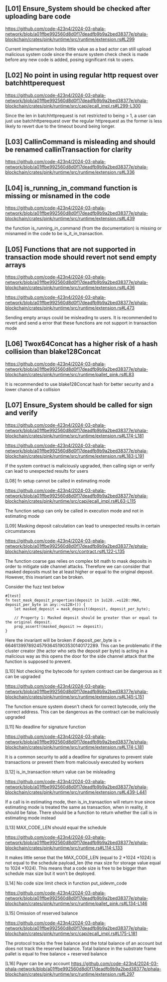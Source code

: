 ## [L01] Ensure_System should be checked after uploading bare code 

https://github.com/code-423n4/2024-03-phala-network/blob/a01ffbe992560d8d0f17deadfb9b9a2bed38377e/phala-blockchain/crates/pink/runtime/src/runtime/extension.rs#L299

Current implementation holds little value as a bad actor can still upload malicious system code since the ensure system check check is made before any new code is added, posing significant risk to users. 



## [L02] No point in using regular http request over batchhttperequest 

https://github.com/code-423n4/2024-03-phala-network/blob/a01ffbe992560d8d0f17deadfb9b9a2bed38377e/phala-blockchain/crates/pink/runtime/src/capi/ecall_impl.rs#L299-L300

Since the len in batchhttprequest is not restricted to being > 1, a user can just use batchhttperequest over the regular httprequest as the former is less likely to revert due to the timeout bound being longer.



## [L03] CallinCommand is misleading and should be renamed callinTransaction for clarity 

https://github.com/code-423n4/2024-03-phala-network/blob/a01ffbe992560d8d0f17deadfb9b9a2bed38377e/phala-blockchain/crates/pink/runtime/src/runtime/extension.rs#L336




## [L04] is_running_in_command function is missing or misnamed in the code 

https://github.com/code-423n4/2024-03-phala-network/blob/a01ffbe992560d8d0f17deadfb9b9a2bed38377e/phala-blockchain/crates/pink/runtime/src/runtime/extension.rs#L439


the function is_running_in_command (from the documentation) is missing or misnamed in the code to be 
is_it_in_transaction.



## [L05] Functions that are not supported in transaction mode should revert not send empty arrays

https://github.com/code-423n4/2024-03-phala-network/blob/a01ffbe992560d8d0f17deadfb9b9a2bed38377e/phala-blockchain/crates/pink/runtime/src/runtime/extension.rs#L436

https://github.com/code-423n4/2024-03-phala-network/blob/a01ffbe992560d8d0f17deadfb9b9a2bed38377e/phala-blockchain/crates/pink/runtime/src/runtime/extension.rs#L473

Sending empty arrays could be misleading to users. It is recommended to revert and send a error that these functions are not support in transaction mode


## [L06] Twox64Concat has a higher risk of a hash collision than blake128Concat 

https://github.com/code-423n4/2024-03-phala-network/blob/a01ffbe992560d8d0f17deadfb9b9a2bed38377e/phala-blockchain/crates/pink/runtime/src/runtime/pallet_pink.rs#L83

It is recommended to use blake128Concat hash for better security and a lower chance of a collision


## [L07] Ensure_System should be called for sign and verify

https://github.com/code-423n4/2024-03-phala-network/blob/a01ffbe992560d8d0f17deadfb9b9a2bed38377e/phala-blockchain/crates/pink/runtime/src/runtime/extension.rs#L174-L181

https://github.com/code-423n4/2024-03-phala-network/blob/a01ffbe992560d8d0f17deadfb9b9a2bed38377e/phala-blockchain/crates/pink/runtime/src/runtime/extension.rs#L183-L191



If the system contract is maliciously upgraded, then calling sign or verify can lead to unexpected results for users 


[L08] fn setup cannot be called in estimating mode 

https://github.com/code-423n4/2024-03-phala-network/blob/a01ffbe992560d8d0f17deadfb9b9a2bed38377e/phala-blockchain/crates/pink/runtime/src/capi/ecall_impl.rs#L63-L115

The function setup can only be called in execution mode and not in estimating mode 





[L09] Masking deposit calculation can lead to unexpected results in certain circumstances 

https://github.com/code-423n4/2024-03-phala-network/blob/a01ffbe992560d8d0f17deadfb9b9a2bed38377e/phala-blockchain/crates/pink/runtime/src/contract.rs#L122-L135

The function coarse gas relies on complex bit math to mask deposits in order to mitigate side channel attacks. Therefore we can consider that masked deposits must be at least higher or equal to the original deposit. However, this invariant can be broken.

Consider the fuzz test below 

```
#[test]
fn test_mask_deposit_properties(deposit in 1u128..=u128::MAX, deposit_per_byte in any::<u128>()) {
    let masked_deposit = mask_deposit(deposit, deposit_per_byte);

    // Property 1: Masked deposit should be greater than or equal to the original deposit.
    prop_assert!(masked_deposit >= deposit);
}

```

Here the invariant will be broken if deposit_per_byte is = 664613997892457936451903530140172289. This can be problematic if the cluster creator (the actor who sets the deposit per byte) is acting in a malicious way as this opens the door for the side channel attack that the function is supposed to prevent. 





[L10] Not checking the bytecode for system contract can be dangerous as it can be upgraded 

https://github.com/code-423n4/2024-03-phala-network/blob/a01ffbe992560d8d0f17deadfb9b9a2bed38377e/phala-blockchain/crates/pink/runtime/src/runtime/extension.rs#L145-L151

The function ensure system doesn't check for correct bytecode, only the correct address. This can be dangerous as the contract can be maliciously upgraded



[L11] No deadline for signature function 

https://github.com/code-423n4/2024-03-phala-network/blob/a01ffbe992560d8d0f17deadfb9b9a2bed38377e/phala-blockchain/crates/pink/runtime/src/runtime/extension.rs#L174-L181

It is a common security to add a deadline for signatures to prevent stale transactions or prevent them from maliciously executed by workers


[L12] is_in_transaction return value can be misleading 

https://github.com/code-423n4/2024-03-phala-network/blob/a01ffbe992560d8d0f17deadfb9b9a2bed38377e/phala-blockchain/crates/pink/runtime/src/runtime/extension.rs#L439-L441

If a call is in estimating mode, then is_in_transaction will return true since estimating mode is treated the same as transaction, when in reality,
it should be false. There should be a function to return whether the call is in estimating mode instead


[L13] MAX_CODE_LEN should equal the schedule 

https://github.com/code-423n4/2024-03-phala-network/blob/a01ffbe992560d8d0f17deadfb9b9a2bed38377e/phala-blockchain/crates/pink/runtime/src/runtime.rs#L114-L133


It makes little sense that the MAX_CODE_LEN (equal to 2 *1024 *1024) is not equal to the schedule payload_len (the max size for storage value equal to 1024 *1024). This means that a code size is free to be bigger than schedule max size but it won't be deployed. 


[L14] No code size limit check in function put_sidevm_code

https://github.com/code-423n4/2024-03-phala-network/blob/a01ffbe992560d8d0f17deadfb9b9a2bed38377e/phala-blockchain/crates/pink/runtime/src/runtime/pallet_pink.rs#L134-L146


[L15] Omission of reserved balance 

https://github.com/code-423n4/2024-03-phala-network/blob/a01ffbe992560d8d0f17deadfb9b9a2bed38377e/phala-blockchain/crates/pink/runtime/src/capi/ecall_impl.rs#L175-L181


The protocol tracks the free balance and the total balance of an account but does not track the reserved balance. Total balance in the substrate frame pallet is equal to free balance + reserved balance 


[L16] Payer can be any account 
https://github.com/code-423n4/2024-03-phala-network/blob/a01ffbe992560d8d0f17deadfb9b9a2bed38377e/phala-blockchain/crates/pink/runtime/src/runtime/extension.rs#L297








